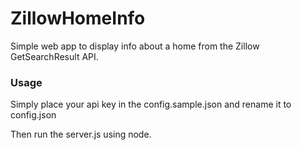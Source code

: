 # ZillowHomeInfo
Simple web app to display info about a home from the Zillow GetSearchResult API.

### Usage
Simply place your api key in the config.sample.json and rename it to config.json

Then run the server.js using node.
